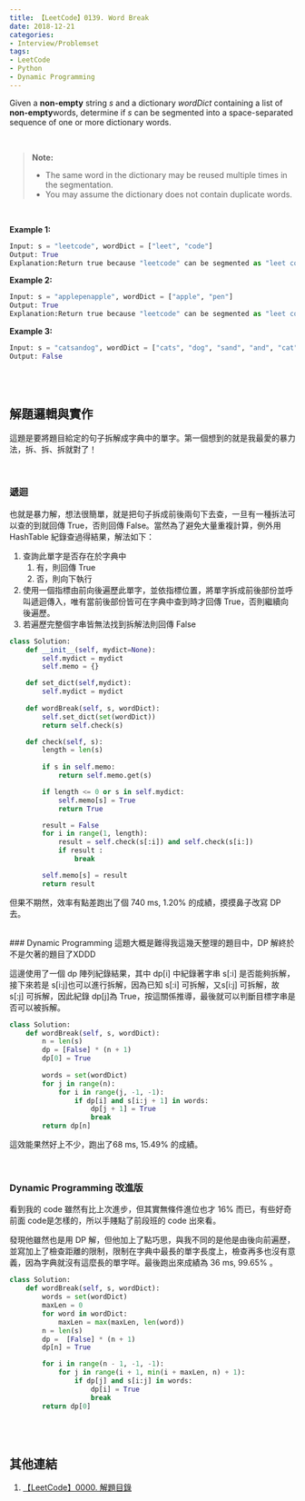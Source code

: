 ```yaml
---
title: 【LeetCode】0139. Word Break
date: 2018-12-21
categories:
- Interview/Problemset
tags:
- LeetCode
- Python
- Dynamic Programming
--- 
```


Given a  **non-empty**  string  _s_  and a dictionary  _wordDict_  containing a list of  **non-empty**words, determine if  _s_  can be segmented into a space-separated sequence of one or more dictionary words.
<!--more-->
<br> 

> **Note:**
>  - The same word in the dictionary may be reused multiple times in the segmentation.
> - You may assume the dictionary does not contain duplicate words.

<br>

**Example 1:**
```python
Input: s = "leetcode", wordDict = ["leet", "code"]
Output: True
Explanation:Return true because "leetcode" can be segmented as "leet code".
```

**Example 2:**
```python
Input: s = "applepenapple", wordDict = ["apple", "pen"]
Output: True
Explanation:Return true because "leetcode" can be segmented as "leet code".
```

**Example 3:**
```python
Input: s = "catsandog", wordDict = ["cats", "dog", "sand", "and", "cat"]
Output: False
```

<br><br>
## 解題邏輯與實作
這題是要將題目給定的句子拆解成字典中的單字。第一個想到的就是我最愛的暴力法，拆、拆、拆就對了！


<br>

### 遞迴
也就是暴力解，想法很簡單，就是把句子拆成前後兩句下去查，一旦有一種拆法可以查的到就回傳 True，否則回傳 False。當然為了避免大量重複計算，例外用HashTable 紀錄查過得結果，解法如下：

1.  查詢此單字是否存在於字典中
	1. 有，則回傳 True
	2. 否，則向下執行
2.  使用一個指標由前向後遍歷此單字，並依指標位置，將單字拆成前後部份並呼叫遞迴傳入，唯有當前後部份皆可在字典中查到時才回傳 True，否則繼續向後遍歷。
3. 若遍歷完整個字串皆無法找到拆解法則回傳 False


```python
class Solution:
    def __init__(self, mydict=None):
        self.mydict = mydict
        self.memo = {}

    def set_dict(self,mydict):
        self.mydict = mydict
        
    def wordBreak(self, s, wordDict):
        self.set_dict(set(wordDict))
        return self.check(s)

    def check(self, s):
        length = len(s)
        
        if s in self.memo:
            return self.memo.get(s)

        if length <= 0 or s in self.mydict:
            self.memo[s] = True
            return True

        result = False
        for i in range(1, length):
            result = self.check(s[:i]) and self.check(s[i:])
            if result :
                break

        self.memo[s] = result
        return result
```
但果不期然，效率有點差跑出了個 740 ms, 1.20%  的成績，摸摸鼻子改寫 DP 去。

<br>
### Dynamic Programming
這題大概是難得我這幾天整理的題目中，DP 解終於不是欠著的題目了XDDD

這邊使用了一個 dp 陣列紀錄結果，其中 dp[i] 中紀錄著字串 s[:i] 是否能夠拆解，接下來若是 s[i:j]也可以進行拆解，因為已知 s[:i] 可拆解，又s[i:j] 可拆解，故 s[:j] 可拆解，因此紀錄 dp[j]為 True，按這關係推導，最後就可以判斷目標字串是否可以被拆解。
 
```python
class Solution:
    def wordBreak(self, s, wordDict):
        n = len(s)
        dp = [False] * (n + 1)
        dp[0] = True
    
        words = set(wordDict)
        for j in range(n):
            for i in range(j, -1, -1):
                if dp[i] and s[i:j + 1] in words:
                    dp[j + 1] = True
                    break
        return dp[n]
```
這效能果然好上不少，跑出了68 ms, 15.49% 的成績。

<br>

### Dynamic Programming 改進版
看到我的 code 雖然有比上次進步，但其實無條件進位也才 16% 而已，有些好奇前面 code是怎樣的，所以手賤點了前段班的 code 出來看。

發現他雖然也是用 DP 解，但他加上了點巧思，與我不同的是他是由後向前遍歷，並寫加上了檢查距離的限制，限制在字典中最長的單字長度上，檢查再多也沒有意義，因為字典就沒有這麼長的單字咩。最後跑出來成績為 36 ms, 99.65% 。

 
```python
class Solution:
    def wordBreak(self, s, wordDict):
        words = set(wordDict)
        maxLen = 0
        for word in wordDict:
            maxLen = max(maxLen, len(word))
        n = len(s) 
        dp =  [False] * (n + 1)
        dp[n] = True 

        for i in range(n - 1, -1, -1):
            for j in range(i + 1, min(i + maxLen, n) + 1): 
                if dp[j] and s[i:j] in words:
                    dp[i] = True
                    break 
        return dp[0]
```
<br><br>

## 其他連結
1. [【LeetCode】0000. 解題目錄](/LeetCode-0000-Contents/)